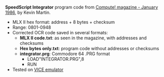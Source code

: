 **SpeedScript Integrator** program code from [Compute! magazine - January 1986](https://archive.org/details/1986-01-compute-magazine/page/n67/), by Kevin Martin.
* MLX II hex format: address + 8 bytes + checksum
* Range: 0801-0948
* Corrected OCR code saved in several formats:
  * **MLX II code.txt**: as seen in the magazine, with addresses and checksums
  * **Hex bytes only.txt**: program code without addresses or checksums
  * **integrator.prg**: Commodore 64 .PRG format
    * LOAD"INTEGRATOR.PRG",8
    * RUN
* Tested on [VICE emulator](https://vice-emu.sourceforge.io/)
